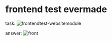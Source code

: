 # frontend test evermade

task:
![frontendtest-websitemodule](https://user-images.githubusercontent.com/68698872/189807673-c31d5bc1-4cc3-438e-9b7b-abceec4bfdeb.jpg)

answer:
![front](https://user-images.githubusercontent.com/68698872/189809925-3588115d-ad4b-4b59-a23b-578df8a4d1fc.png)
